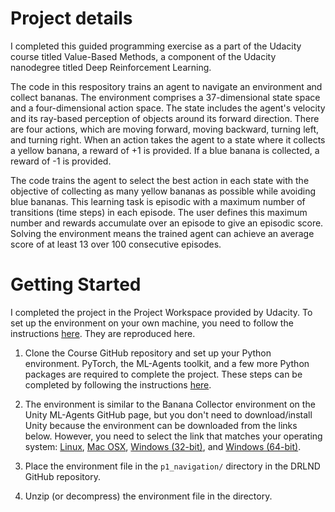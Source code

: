 # Project details

I completed this guided programming exercise as a part of the Udacity course titled Value-Based Methods, a component of the Udacity nanodegree titled Deep Reinforcement Learning.

The code in this respository trains an agent to navigate an environment and collect bananas. The environment comprises a 37-dimensional state space and a four-dimensional action space. The state includes the agent's velocity and its ray-based perception of objects around its forward direction. There are four actions, which are moving forward, moving backward, turning left, and turning right. When an action takes the agent to a state where it collects a yellow banana, a reward of +1 is provided. If a blue banana is collected, a reward of -1 is provided.

The code trains the agent to select the best action in each state with the objective of collecting as many yellow bananas as possible while avoiding blue bananas. This learning task is episodic with a maximum number of transitions (time steps) in each episode. The user defines this maximum number and rewards accumulate over an episode to give an episodic score. Solving the environment means the trained agent can achieve an average score of at least 13 over 100 consecutive episodes.

# Getting Started

I completed the project in the Project Workspace provided by Udacity. To set up the environment on your own machine, you need to follow the instructions [here]([https://pages.github.com/](https://github.com/udacity/deep-reinforcement-learning/tree/master/p1_navigation#getting-started)). They are reproduced here.

1. Clone the Course GitHub repository and set up your Python environment. PyTorch, the ML-Agents toolkit, and a few more Python packages are required to complete the project. These steps can be completed by following the instructions [here](https://github.com/udacity/Value-based-methods#dependencies).

2. The environment is similar to the Banana Collector environment on the Unity ML-Agents GitHub page, but you don't need to download/install Unity because the environment can be downloaded from the links below. However, you need to select the link that matches your operating system: [Linux](https://s3-us-west-1.amazonaws.com/udacity-drlnd/P1/Banana/Banana_Linux.zip), [Mac OSX](https://s3-us-west-1.amazonaws.com/udacity-drlnd/P1/Banana/Banana.app.zip), [Windows (32-bit)](https://s3-us-west-1.amazonaws.com/udacity-drlnd/P1/Banana/Banana_Windows_x86.zip), and [Windows (64-bit)](https://s3-us-west-1.amazonaws.com/udacity-drlnd/P1/Banana/Banana_Windows_x86_64.zip).

3. Place the environment file in the `p1_navigation/` directory in the DRLND GitHub repository.
  
4. Unzip (or decompress) the environment file in the directory.
